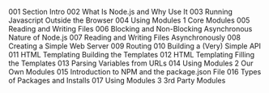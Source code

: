 001 Section Intro
002 What Is Node.js and Why Use It
003 Running Javascript Outside the Browser
004 Using Modules 1 Core Modules
005 Reading and Writing Files
006 Blocking and Non-Blocking Asynchronous Nature of Node.js
007 Reading and Writing Files Asynchronously
008 Creating a Simple Web Server
009 Routing
010 Building a (Very) Simple API
011 HTML Templating Building the Templates
012 HTML Templating Filling the Templates
013 Parsing Variables from URLs
014 Using Modules 2 Our Own Modules
015 Introduction to NPM and the package.json File
016 Types of Packages and Installs
017 Using Modules 3 3rd Party Modules